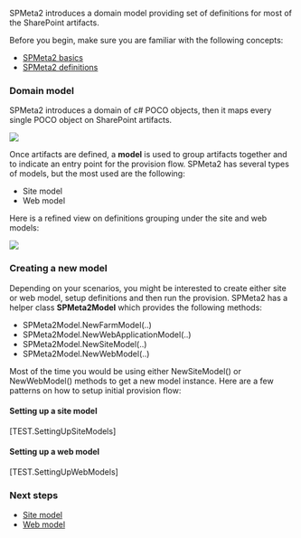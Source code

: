 ﻿<properties
	pageTitle="Models"
    pageName="models"
    parentPageId="3701"
/>
SPMeta2 introduces a domain model providing set of definitions for most of the SharePoint artifacts.

Before you begin, make sure you are familiar with the following concepts:

* [SPMeta2  basics](http://docs.subpointsolutions.com/spmeta2/basics/)
* [SPMeta2 definitions](http://docs.subpointsolutions.com/spmeta2/definitions/)

### Domain model

SPMeta2 introduces a domain of c# POCO objects, then it maps every single POCO object on SharePoint artifacts.

<img src='http://g.gravizo.com/g? digraph G { rankdir="LR";"Web definition" -> "SPMeta2";"Field definition" -> "SPMeta2"; "Content type definition" -> "SPMeta2";  
   "List definition" -> "SPMeta2"; "List view definition" -> "SPMeta2";  
   "Web part page definition" -> "SPMeta2"; "Web part definition" -> "SPMeta2"; 
   "... other definitions ..." -> "SPMeta2";  "SPMeta2" -> SharePoint;  } '></img>

Once artifacts are defined, a **model** is used to group artifacts together and to indicate an entry point for the provision flow.
SPMeta2 has several types of models, but the most used are the following:

* Site model
* Web model

Here is a refined view on definitions grouping under the site and web models:

<img src='http://g.gravizo.com/g?
 digraph G {
   rankdir="LR";
   "SPMeta2" -> SharePoint;   
   "Site model" -> "SPMeta2";
   "Web model" -> "SPMeta2";
   "Field definition"  -> "Site model";  
   "Content type definition" -> "Site model";  
   "User Custom Action" -> "Site model";  
   "List definition" -> "Web model";  
   "List view definition" -> "Web model";  
   "Web partpage" -> "Web model"; }' ></img>

### Creating a new model
Depending on your scenarios, you might be interested to create either site or web model, setup definitions and then run the provision.
SPMeta2 has a helper class **SPMeta2Model** which provides the following methods:

* SPMeta2Model.NewFarmModel(..)
* SPMeta2Model.NewWebApplicationModel(..)
* SPMeta2Model.NewSiteModel(..)
* SPMeta2Model.NewWebModel(..)

Most of the time you would be using either NewSiteModel() or NewWebModel() methods to get a new model instance.
Here are a few patterns on how to setup initial provision flow:

#### Setting up a site model
[TEST.SettingUpSiteModels]

#### Setting up a web model
[TEST.SettingUpWebModels]

### Next steps
* [Site model](http://docs.subpointsolutions.com/spmeta2/models/sitemodel/)
* [Web model](http://docs.subpointsolutions.com/spmeta2/models/webmodel/)
